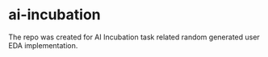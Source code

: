 # ai-incubation
The repo was created for AI Incubation task related random generated user EDA implementation.
